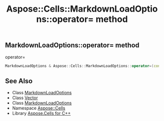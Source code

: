 ﻿---
title: Aspose::Cells::MarkdownLoadOptions::operator= method
linktitle: operator=
second_title: Aspose.Cells for C++ API Reference
description: 'Aspose::Cells::MarkdownLoadOptions::operator= method. operator= in C++.'
type: docs
weight: 300
url: /cpp/aspose.cells/markdownloadoptions/operator_asm/
---
## MarkdownLoadOptions::operator= method


operator=

```cpp
MarkdownLoadOptions & Aspose::Cells::MarkdownLoadOptions::operator=(const MarkdownLoadOptions &src)
```

## See Also

* Class [MarkdownLoadOptions](../)
* Class [Vector](../../vector/)
* Class [MarkdownLoadOptions](../)
* Namespace [Aspose::Cells](../../)
* Library [Aspose.Cells for C++](../../../)
